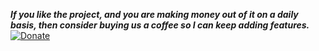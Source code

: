 **_If you like the project, and you are making money out of it on a daily basis, then consider buying us a coffee so I can keep adding features._** [![Donate](https://www.paypalobjects.com/en_US/i/btn/btn_donate_LG.gif)](https://www.paypal.com/cgi-bin/webscr?cmd=_s-xclick&hosted_button_id=MUN6AEG7NY6H8)

